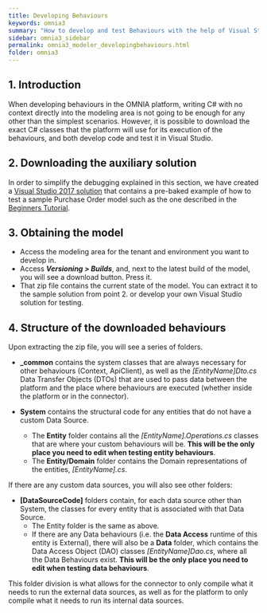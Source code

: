 ```yaml
---
title: Developing Behaviours
keywords: omnia3
summary: "How to develop and test Behaviours with the help of Visual Studio"
sidebar: omnia3_sidebar
permalink: omnia3_modeler_developingbehaviours.html
folder: omnia3
---
```



## 1. Introduction
When developing behaviours in the OMNIA platform, writing C# with no context directly into the modeling area is not going to be enough for any other than the simplest scenarios. However, it is possible to download the exact C# classes that the platform will use for its execution of the behaviours, and both develop code and test it in Visual Studio.

## 2. Downloading the auxiliary solution

In order to simplify the debugging explained in this section, we have created a [Visual Studio 2017 solution](https://github.com/numbersbelieve/omnia3-behaviours) that contains a pre-baked example of how to test a sample Purchase Order model such as the one described in the [Beginners Tutorial](omnia3_beginnertutorial.html).

## 3. Obtaining the model

- Access the modeling area for the tenant and environment you want to develop in.
- Access ***Versioning > Builds***, and, next to the latest build of the model, you will see a download button. Press it.
- That zip file contains the current state of the model. You can extract it to the sample solution from point 2. or develop your own Visual Studio solution for testing.

## 4. Structure of the downloaded behaviours

Upon extracting the zip file, you will see a series of folders. 

- **_common** contains the system classes that are always necessary for other behaviours (Context, ApiClient), as well as the _[EntityName]Dto.cs_ Data Transfer Objects (DTOs) that are used to pass data between the platform and the place where behaviours are executed (whether inside the platform or in the connector).

- **System** contains the structural code for any entities that do not have a custom Data Source.
    - The **Entity** folder contains all the _[EntityName].Operations.cs_ classes that are where your custom behaviours will be. **This will be the only place you need to edit when testing entity behaviours**.
    - The **Entity/Domain** folder contains the Domain representations of the entities, _[EntityName].cs_. 

If there are any custom data sources, you will also see other folders:

- **[DataSourceCode]** folders contain, for each data source other than System, the classes for every entity that is associated with that Data Source.
    - The Entity folder is the same as above.
    - If there are any Data behaviours (i.e. the **Data Access** runtime of this entity is External), there will also be a **Data** folder, which contains the Data Access Object (DAO) classes _[EntityName]Dao.cs_, where all the Data Behaviours exist. **This will be the only place you need to edit when testing data behaviours**.

This folder division is what allows for the connector to only compile what it needs to run the external data sources, as well as for the platform to only compile what it needs to run its internal data sources.